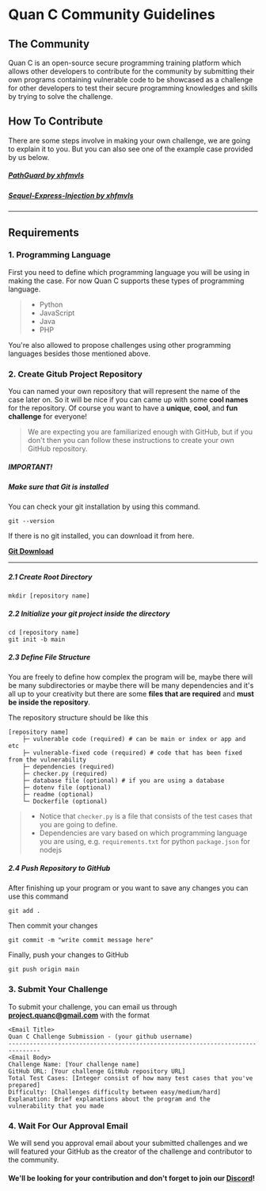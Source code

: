 
# Quan C Community Guidelines

## The Community

Quan C is an open-source secure programming training platform which allows other developers to contribute for the community by submitting their own programs containing vulnerable code to be showcased as a challenge for other developers to test their secure programming knowledges and skills by trying to solve the challenge.

## How To Contribute

There are some steps involve in making your own challenge, we are going to explain it to you. But you can also see one of the example case provided by us below.

##### [PathGuard by xhfmvls](https://github.com/xhfmvls/PathGuard.git)

##### [Sequel-Express-Injection by xhfmvls](https://github.com/xhfmvls/Sequel-Express-Injection)

---

## Requirements

### 1. Programming Language

First you need to define which programming language you will be using in making the case. For now Quan C supports these types of programming language.

> - Python
> - JavaScript
> - Java
> - PHP

You're also allowed to propose challenges using other programming languages besides those mentioned above.

### 2. Create Gitub Project Repository

You can named your own repository that will represent the name of the case later on. So it will be nice if you can came up with some **cool names** for the repository. Of course you want to have a **unique**, **cool**, and **fun challenge** for everyone!

> We are expecting you are familiarized enough with GitHub, but if you don't then you can follow these instructions to create your own GitHub repository.

##### IMPORTANT!
##### Make sure that Git is installed

You can check your git installation by using this command.
```
git --version
```

If there is no git installed, you can download it from here.

[**Git Download**](https://www.git-scm.com/downloads)

---

##### 2.1 Create Root Directory
```
mkdir [repository name]
```

##### 2.2 Initialize your git project inside the directory
```
cd [repository name]
git init -b main
```

##### 2.3 Define File Structure

You are freely to define how complex the program will be, maybe there will be many subdirectories or maybe there will be many dependencies and it's all up to your creativity but there are some **files that are required** and **must be inside the repository**.

The repository structure should be like this

```
[repository name]
    ├─ vulnerable code (required) # can be main or index or app and etc
    ├─ vulnerable-fixed code (required) # code that has been fixed from the vulnerability
    ├─ dependencies (required)
    ├─ checker.py (required) 
    ├─ database file (optional) # if you are using a database
    ├─ dotenv file (optional)
    ├─ readme (optional)
    └─ Dockerfile (optional)
```

> - Notice that ```checker.py``` is a file that consists of the test cases that you are going to define.
> - Dependencies are vary based on which programming language you are using, e.g. 
> ```requirements.txt``` for python
> ```package.json``` for nodejs

##### 2.4 Push Repository to GitHub

After finishing up your program or you want to save any changes you can use this command

```
git add .
```

Then commit your changes

```
git commit -m "write commit message here"
```

Finally, push your changes to GitHub

```
git push origin main
```

### 3. Submit Your Challenge

To  submit your challenge, you can email us through **project.quanc@gmail.com** with the format

```
<Email Title>
Quan C Challenge Submission - (your github username) 
-------------------------------------------------------------------------------
<Email Body>
Challenge Name: [Your challenge name]
GitHub URL: [Your challenge GitHub repository URL]
Total Test Cases: [Integer consist of how many test cases that you've prepared]
Difficulty: [Challenges difficulty between easy/medium/hard]
Explanation: Brief explanations about the program and the vulnerability that you made
```

### 4. Wait For Our Approval Email
We will send you approval email about your submitted challenges and we will featured your GitHub as the creator of the challenge and contributor to the community.

#### We'll be looking for your contribution and don't forget to join our [Discord](https://discord.gg/N84JgfhpQE)!